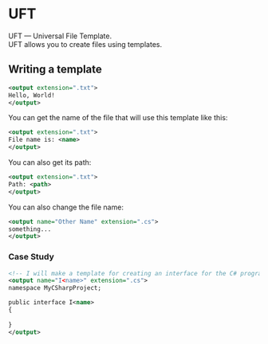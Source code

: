 # UFT
UFT — Universal File Template.  
UFT allows you to create files using templates.
## Writing a template
```xml
<output extension=".txt">
Hello, World!
</output>
```
You can get the name of the file that will use this template like this:
```xml
<output extension=".txt">
File name is: <name>
</output>
```
You can also get its path:
```xml
<output extension=".txt">
Path: <path>
</output>
```
You can also change the file name:
```xml
<output name="Other Name" extension=".cs">
something...
</output>
```
### Case Study
```xml
<!-- I will make a template for creating an interface for the C# programming language-->
<output name="I<name>" extension=".cs">
namespace MyCSharpProject;

public interface I<name>
{
    
}
</output>
```
